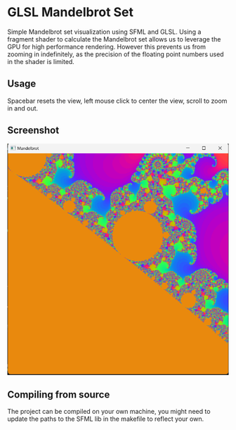 # GLSL Mandelbrot Set

Simple Mandelbrot set visualization using SFML and GLSL. Using a fragment shader to calculate the Mandelbrot set allows us to leverage the GPU for high performance rendering. However this prevents us from zooming in indefinitely, as the precision of the floating point numbers used in the shader is limited.

## Usage

Spacebar resets the view, left mouse click to center the view, scroll to zoom in and out.

## Screenshot
![image](image.png)

## Compiling from source

The project can be compiled on your own machine, you might need to update the paths to the SFML lib in the makefile to reflect your own.
